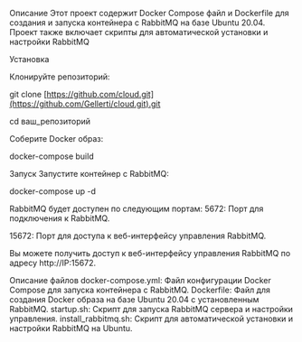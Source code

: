 Описание
Этот проект содержит Docker Compose файл и Dockerfile для создания и запуска контейнера с RabbitMQ на базе Ubuntu 20.04. Проект также включает скрипты для автоматической установки и настройки RabbitMQ

Установка

Клонируйте репозиторий:

git clone [https://github.com/cloud.git](https://github.com/Gellerti/cloud.git).git

cd ваш_репозиторий

Соберите Docker образ:

docker-compose build

Запуск
Запустите контейнер с RabbitMQ:

docker-compose up -d

RabbitMQ будет доступен по следующим портам:
5672: Порт для подключения к RabbitMQ.

15672: Порт для доступа к веб-интерфейсу управления RabbitMQ.

Вы можете получить доступ к веб-интерфейсу управления RabbitMQ по адресу http://IP:15672.



Описание файлов
docker-compose.yml: Файл конфигурации Docker Compose для запуска контейнера с RabbitMQ.
Dockerfile: Файл для создания Docker образа на базе Ubuntu 20.04 с установленным RabbitMQ.
startup.sh: Скрипт для запуска RabbitMQ сервера и настройки управления.
install_rabbitmq.sh: Скрипт для автоматической установки и настройки RabbitMQ на Ubuntu.
